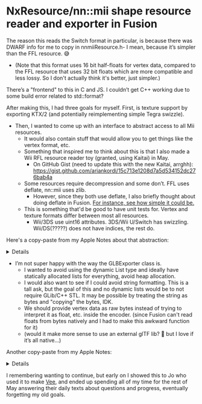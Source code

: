 # NxResource/nn::mii shape resource reader and exporter in Fusion

The reason this reads the Switch format in particular, is because there was DWARF info for me to copy in nnmiiResource.h- I mean, because it’s simpler than the FFL resource. 😅
- (Note that this format uses 16 bit half-floats for vertex data, compared to the FFL resource that uses 32 bit floats which are more compatible and less lossy. So I don't actually think it's better, just simpler.)

There’s a "frontend" to this in C and JS. I couldn’t get C++ working due to some build error related to std::format?

After making this, I had three goals for myself. First, is texture support by exporting KTX/2 (and potentially reimplementing simple Tegra swizzle).
* Then, I wanted to come up with an interface to abstract access to all Mii resources.
    * It would also contain stuff that would allow you to get things like the vertex format, etc.
    * Something that inspired me to think about this is that I also made a Wii RFL resource reader toy (granted, using Kaitai) in May.
      - On GitHub Gist (need to update this with the new Kaitai, arrghh): https://gist.github.com/ariankordi/15c713e1208d7a5d534152dc276bab4a
    * Some resources require decompression and some don’t. FFL uses deflate, nn::mii uses zlib.
        * However, since they both use deflate, I also briefly thought about doing deflate in Fusion. [For instance, see how simple it could be.](https://github.com/nayuki/Simple-DEFLATE-decompressor/blob/master/cpp/DeflateDecompress.cpp)
    * This is something that'd be good to have unit tests for. Vertex and texture formats differ between most all resources.
      - Wii/3DS use uint16 attributes. 3DS/Wii U/Switch has swizzling. Wii/DS(?????) does not have indices, the rest do.

Here's a copy-paste from my Apple Notes about that abstraction:

<details>

- [ ] Resource: Add table of vertex attribute formats and add each attribute in a loop
- [ ] (rough draft of resource polymorphism methods)
- [ ] Element/part info (ResourceCommonAttribute)
    - [ ] Offset, Size
    - [ ] CompressionMode = NoCompression, Zlib, Brotli
        - [ ] (ffl window bits: middle = 4 (zlib 12), high/poster = 5 (zlib 13)), ASSERT IF NOT ANY OF THOSE STATING we hAVE NOT SEEN RESOURCE WITH THOSE
    - [ ] CompressedSize(=undef&assert)? StoredSize(=size/compressed)?
    - [ ] Get Shape, Texture
- [ ] Shape attribute/info (ResourceShapeAttribute)
    - [ ] AttributeOffset/Size
    - [ ] IndexOffset/Size (SHOULD they be separate?????)
    - [ ] BoundingBox (rfl/cfl: NaN)
    - [ ] 👉 VertexFormat\[attribute\]???? HOW IS WII GOING TO WORK AAAAAA
- [ ] Methods
    - [ ] Get Shape, ShapeFaceline, ShapeHair
        - [ ] ShapeFaceline: shape + faceline transform
        - [ ] ShapeHair: shape + hair transform
- [ ] Texture attribute/info (ResourceTextureAttribute)
    - [ ] Width, Height, Alignment(?), MipCount
    - [ ] Format (our enum / expand nnmii with CFL and RFL's)
        - [ ] FFL: R8, RG8, RGBA8 / nn mii has compressed
        - [ ] TODO rfl: GXTexFmt enum, dolphin tex decoding / I4 (brow), IA4 (glas), RGB5A3 (eye mouth facetex)
        - [ ] TODO cfl: tiling / L4, A4 (same?), LA4, RGBA4
    - [ ] TileMode (= Linear, Gx2Default, NxOptimal, CtrDmp, GcnWiiArtX (should be no ? )
        - [ ] Get Texture
    - [ ] LittleEndian - Only needed here. Not for info or texture, and impl already knows endian
- [ ] METHODS?
    - [ ] GetShapeLocInfo(header, type, index) + GetTextureLocInfo(header, type, index)
    - [ ] GetShapeAttribute(header, type, index, partData) -> ffl/header, nnmii/struct
        - [ ] Faceline (no type), Hair (no type)
    - [ ] GetTextureAttribute(header, type, index, partData) -> ffl/footer, nnmii/struct
- [ ] TODO???
    - [ ] list all possible texture and vertex formats?
    - [ ] how to read wii primitives...??? index format = RflPrimitiveArray?
    - [ ] shape conversion. how to abstract this?????
        - [ ] wii: total conversion
            - [ ] create index buffer
            - [ ] adjust normal and texcoord
            - [ ] SCALE POS=128 (32768/256), UV=4 (32768/8192)
        - [ ] short/half->float, 10 bit->8888 or float
    - [ ] header in memory, content in file...
        - [ ] 3ds/wii has no separate shape header - make our own (just offsets)?
        - [ ] maybe have a mode that does not store a header copy?

</details>

* I’m not super happy with the way the GLBExporter class is.
    * I wanted to avoid using the dynamic List type and ideally have statically allocated lists for everything, avoid heap allocation.
    * I would also want to see if I could avoid string formatting. This is a tall ask, but the goal of this and no dynamic lists would be to not require GLib/C++ STL. It may be possible by treating the string as bytes and "copying" the bytes, IDK.
    * We should provide vertex data as raw bytes instead of trying to interpret it as float, etc. inside the encoder. (since Fusion can't read floats from bytes natively and I had to make this awkward function for it)
    * (would it make more sense to use an external glTF lib? 🤔 but I love if it’s all native...)

Another copy-paste from my Apple Notes:

<details>

- [ ] fusion GLBExporter cleanup
    - [ ] make attributes abstract
    - [ ] enums: semantics, vertex formats
    - [ ] table of byte sizes, semantic strings
    - [ ] -> later on: do not use List types
        - [ ] 1: add pointers + sizes, copy to final glb later
        - [ ] 2: append to buffer directly: buffer should be offset to a fixed length for max json length, and then json is added before it and copied to file
            - [ ] requires CUSTOM IMPLEMENTATION method to expand buffer (realloc?
        - [ ] 3: commit buffer size (assert if not filled), add attributes + make json, then append buffers after
    - [ ] other gltf exporter references
        - [ ] https://github.com/PicelBoi/pvr-model-extractor/blob/74c7a16cd596d2442bc110513e04035dc4ed38de/GLB/GLBExporter.py
        - [ ] c# but using json library (?????): https://github.com/Cognitics/Inception/blob/5a7de4b623c31834d321bd01916f06a39ff108e8/Assets/Cognitics/glTF.cs#L12

</details>

I remembering wanting to continue, but early on I showed this to Jo who used it to make [Vee](https://github.com/j0lol/vee), and ended up spending all of my time for the rest of May answering their daily texts about questions and progress, eventually forgetting my old goals.

